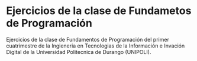 # Ejercicios de la clase de Fundametos de Programación
Ejercicios de la clase de Fundamentos de Programación del primer cuatrimestre de la Ingieneria en Tecnologias de la Información e Invación Digital de la Universidad Politecnica de Durango (UNIPOLI).
